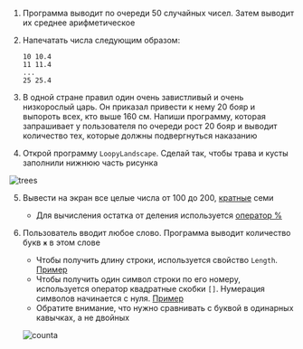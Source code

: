1. Программа выводит по очереди 50 случайных чисел. Затем выводит их среднее арифметическое

2. Напечатать числа следующим образом:

   ```
   10 10.4
   11 11.4
   ...
   25 25.4
   ```

3. В одной стране правил один очень завистливый и очень низкорослый царь. Он приказал привести к нему 20 бояр и выпороть всех, кто выше 160 см. Напиши программу, которая запрашивает у пользователя по очереди рост 20 бояр и выводит количество тех, которые должны подвергнуться наказанию

4. Открой программу `LoopyLandscape`. Сделай так, чтобы трава и кусты заполнили нижнюю часть рисунка 

![trees](https://camo.githubusercontent.com/fd0e37c046ef060ddbee6b417c07178534c90657/68747470733a2f2f6c68342e676f6f676c6575736572636f6e74656e742e636f6d2f792d2d305a5f4150636271664f7337764f5f4c436a6443353048724f4d736a594367464f4472536762364867702d74667a65397948615070337a5751765f45594631385f50626342536f5353482d38354b6a495857495a4d584c69364a626e3141735376427768705655445452376130475f476567386c6a795147487a4771424230344268615258426241)

5. Вывести на экран все целые числа от 100 до 200, [кратные](http://www.webmath.ru/poleznoe/formules_18_10.php) семи

    - Для вычисления остатка от деления используется [оператор %](https://docs.microsoft.com/ru-ru/dotnet/csharp/language-reference/operators/modulus-operator)

6. Пользователь вводит любое слово. Программа выводит количество букв `ж` в этом слове

    - Чтобы получить длину строки, используется свойство `Length`. [Пример](https://gist.github.com/Simplifier/594bee4619bdd2c506dd698adef3cc11#file-extractchar-cs-L14)
    - Чтобы получить один символ строки по его номеру, используется оператор квадратные скобки `[]`. Нумерация символов начинается с нуля. [Пример](https://gist.github.com/Simplifier/594bee4619bdd2c506dd698adef3cc11#file-extractchar-cs-L5)
    - Обратите внимание, что нужно сравнивать с буквой в одинарных кавычках, а не двойных

    ![counta](https://camo.githubusercontent.com/67ac0edb5f23cf8e430ea20fad462d5bbc8517af/68747470733a2f2f6170692e6d6f6e6f736e61702e636f6d2f7270632f66696c652f646f776e6c6f61643f69643d5964314e4278634372794641624a344b32465869416f704c716f5173336d)





